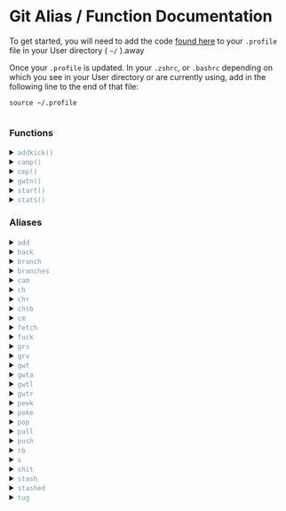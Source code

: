 # Git Alias / Function Documentation

To get started, you will need to add the code [found here](./.profile) to your `.profile` file in your User directory ( `~/` ).away

Once your `.profile` is updated. In your `.zshrc`, or `.bashrc` depending on which you see in your User directory or are currently using, add in the following line to the end of that file:

```
source ~/.profile
```

<h3 style="display:inline-block"><b>Functions</b></h3>

<details id="addkick">
    <summary><code style="color: #7694A6">addkick()</code></summary>

<h3 style="margin-top: 8px;color: #378769">Add Kickoff</h3>

Using this function will allow you to get the latest Kickoff code into any project.
You can specify where you would like to put it by adding in the path after `addkick`, or you can go to that location in your terminal and run `addkick`
```
> addkick
```

or specify the location
```
> addkick ./myfolder
```
</details>
<details id="camp">
    <summary><code style="color: #7694A6">camp()</code></summary>

<h3 style="margin-top: 8px;color: #378769">Commit. Add. Message. Push.</h3>

This function combines the steps of adding, committing and pushing.

<sub><b style="color: #DE897C">Caution: This will add all unstaged files. If you want to add only specific files, do a manual `git add` of the files you want, and then use the [cmp](#cmp) function</b></sub>

    > camp "My commit message"
</details>
<details id="cmp">
    <summary><code style="color: #7694A6">cmp()</code></summary>

<h3 style="margin-top: 8px;color: #378769">Commit. Message. Push.</h3>

Use this function to commit and push already staged files. If no files are staged, `git add` the files you want to commit. If you want to commit all files, use the [camp](#camp) function

    > cmp "My commit message"
</details>
<details id="gwtn">
    <summary><code style="color: #7694A6">gwtn()</code></summary>

<h3 style="margin-top: 8px;color: #378769">Git Worktree New</h3>

For adding a new worktree. This function will create the worktree based on the latest, if any, existing GitHub code, installs npm, and does an initial push of the branch if it isn't already set up. Once you run this command, you will be ready to work on this worktree. This will work both existing and non-existing branches.

    > gwtn projectname
</details>
<details id="start">
    <summary><code style="color: #7694A6">start()</code></summary>

<h3 style="margin-top: 8px;color: #378769">Start Kickoff</h3>

Running this function will run `gulp` in the styles folder of your current branch. If it can't find a "style" or "styles" folder anywhere in the project, this will not run.

You can specify the location to run gulp by adding it after `start`

    > start

or specify

    > start myfolder/styling
</details>
<details id="stats">
    <summary><code style="color: #7694A6">stats()</code></summary>

<h3 style="margin-top: 8px;color: #378769">Statistics</h3>

Using this shows you, by default, the last 50 commits made to the repo.

You can specify how many results you want to see by adding `-number` after `stats`

    > stats

or specify

    > stats -10
</details>

<h3 style="display:inline-block"><b>Aliases</b></h3>

<details id="add">
    <summary><code style="color: #7694A6">add</code></summary>

<h3 style="margin-top: 8px;color: #378769">Git Add</h3>

Equivalent to `git add`

    > add .
    > add file.html
    > add folder/
</details>
<details id="back">
    <summary><code style="color: #7694A6">back</code></summary>

<h3 style="margin-top: 8px;color: #378769">Go Back</h3>

This will take you back one commit in time.

    > back
</details>
<details id="branch">
    <summary><code style="color: #7694A6">branch</code></summary>

<h3 style="margin-top: 8px;color: #378769">Git Branch</h3>

Equivalent to `git branch`

    > branch myBranch
</details>
<details id="branches">
    <summary><code style="color: #7694A6">branches</code></summary>

<h3 style="margin-top: 8px;color: #378769">List Branches</h3>

This will return a list of all branches in the current repo.

    > branches
</details>
<details id="cam">
    <summary><code style="color: #7694A6">cam</code></summary>

<h3 style="margin-top: 8px;color: #378769">Commit. Add. Message.</h3>

Using this will add and commit, with a message, all the untracked files in your branch. If you don't want to commit all files, use the normal `add`, `commit -m` method.

    > cam "My commit message"
</details>
<details idch">
    <summary><code style="color: #7694A6">ch</code></summary>

<h3 style="margin-top: 8px;color: #378769">Git Checkout</h3>

Equivalent to `git checkout`

    > ch branch-name
</details>
<details id="chr">
    <summary><code style="color: #7694A6">chr</code></summary>

<h3 style="margin-top: 8px;color: #378769">Git Checkout Root</h3>

Equivalent to `git checkout root`

    > chr
</details>
<details id="chsb">
    <summary><code style="color: #7694A6">chsb</code></summary>

<h3 style="margin-top: 8px;color: #378769">Git Checkout starter_branch</h3>

Equivalent to `git checkout starter_branch`

    > chsb
</details>
<details idcm">
    <summary><code style="color: #7694A6">cm</code></summary>

<h3 style="margin-top: 8px;color: #378769">Git Commit</h3>

Equivalent to `git commit`

    > cm -m "My commit message"
</details>
<details id="fetch">
    <summary><code style="color: #7694A6">fetch</code></summary>

<h3 style="margin-top: 8px;color: #378769">Git Fetch</h3>

Equivalent to `git fetch`

    > fetch
</details>
<details id="fuck">
    <summary><code style="color: #7694A6">fuck</code></summary>

<h3 style="margin-top: 8px;color: #378769">Fuck</h3>

As the name suggests, this is when you've made a terrible oopsie and need to revert back to the `origin/master` branch.

<sub><b style="color: #DE897C">Caution: This is a HARD reset. It will delete all uncommitted work.</b></sub>

    > fuck
</details>
<details id="grs">
    <summary><code style="color: #7694A6">grs</code></summary>

<h3 style="margin-top: 8px;color: #378769">Git Reset</h3>

Equivalent to `git reset`

    > grs origin/mybranch
</details>
<details id="grv">
    <summary><code style="color: #7694A6">grv</code></summary>

<h3 style="margin-top: 8px;color: #378769">Git Remote -v</h3>

Equivalent to `git remote -v`.

Use this alias to view the remotes you have referrenced on your machine.

    > grv
</details>
<details id="gwt">
    <summary><code style="color: #7694A6">gwt</code></summary>

<h3 style="margin-top: 8px;color: #378769">Git Worktree</h3>

Equivalent to `git worktree`

    > gwt add mybranch
</details>
<details id="gwta">
    <summary><code style="color: #7694A6">gwta</code></summary>

<h3 style="margin-top: 8px;color: #378769">Git Worktree Add</h3>

Equivalent to `git worktree add`

    > gwta mybranch
</details>
<details id="gwtl">
    <summary><code style="color: #7694A6">gwtl</code></summary>

<h3 style="margin-top: 8px;color: #378769">Git Worktree List</h3>

Lists all worktrees

    > gwtl
</details>
<details id="gwtr">
    <summary><code style="color: #7694A6">gwtr</code></summary>

<h3 style="margin-top: 8px;color: #378769">Git Worktree Remove</h3>

Equivalent to `git worktree remove`

    > gwtr /path/to/branchName
</details>
<details id="peek">
    <summary><code style="color: #7694A6">peek</code></summary>

<h3 style="margin-top: 8px;color: #378769">Peek</h3>

Using this alias allows you to view, by default, the last 20 commits on your current branch.

Very similarly to [stats](#stats), you can specify how many commits you would like to see.

    > peek

or specify

    > peek -5
</details>
<details id="poke">
    <summary><code style="color: #7694A6">poke</code></summary>

<h3 style="margin-top: 8px;color: #378769">Poke</h3>

Equivalent to `git push origin/branchName`

    > poke
</details>
<details id="pop">
    <summary><code style="color: #7694A6">pop</code></summary>

<h3 style="margin-top: 8px;color: #378769">Stash Pop</h3>

Equivalent to `stash pop`. This puts your stashed files back.

usage
</details>
<details id="pull">
    <summary><code style="color: #7694A6">pull</code></summary>

<h3 style="margin-top: 8px;color: #378769">Git Pull</h3>

Equivalent to `git pull`

    > pull
</details>
<details id="push">
    <summary><code style="color: #7694A6">push</code></summary>

<h3 style="margin-top: 8px;color: #378769">Git Push</h3>

Equivalent to `git push`

    > push
</details>
<details id="rb">
    <summary><code style="color: #7694A6">rb</code></summary>

<h3 style="margin-top: 8px;color: #378769">Git Rebase</h3>

Equivalent to `git rebase`

    > rb origin/branchName
</details>
<details id="s">
    <summary><code style="color: #7694A6">s</code></summary>

<h3 style="margin-top: 8px;color: #378769">Git Status</h3>

Shorthand equivalent to `git status`

    > s
</details>
<details id="shit">
    <summary><code style="color: #7694A6">shit</code></summary>

<h3 style="margin-top: 8px;color: #378769">Shit</h3>

Like the name suggests, you would use this when you make a mistake and need to revert to the latest commit.

    > shit
</details>
<details id="stash">
    <summary><code style="color: #7694A6">stash</code></summary>

<h3 style="margin-top: 8px;color: #378769">Git Stash</h3>

Equivalent to `git stash`

    > stash .
    > stash myFile.js
    > stash myFolder/
</details>
<details id="stashed">
    <summary><code style="color: #7694A6">stashed</code></summary>

<h3 style="margin-top: 8px;color: #378769">Show Stashed</h3>

This shows the current stashed files.

    > stashed
</details>
<details id="tug">
    <summary><code style="color: #7694A6">tug</code></summary>

<h3 style="margin-top: 8px;color: #378769">Tug</h3>

Equivalent to `git pull origin/branchName`

    > tug
</details>